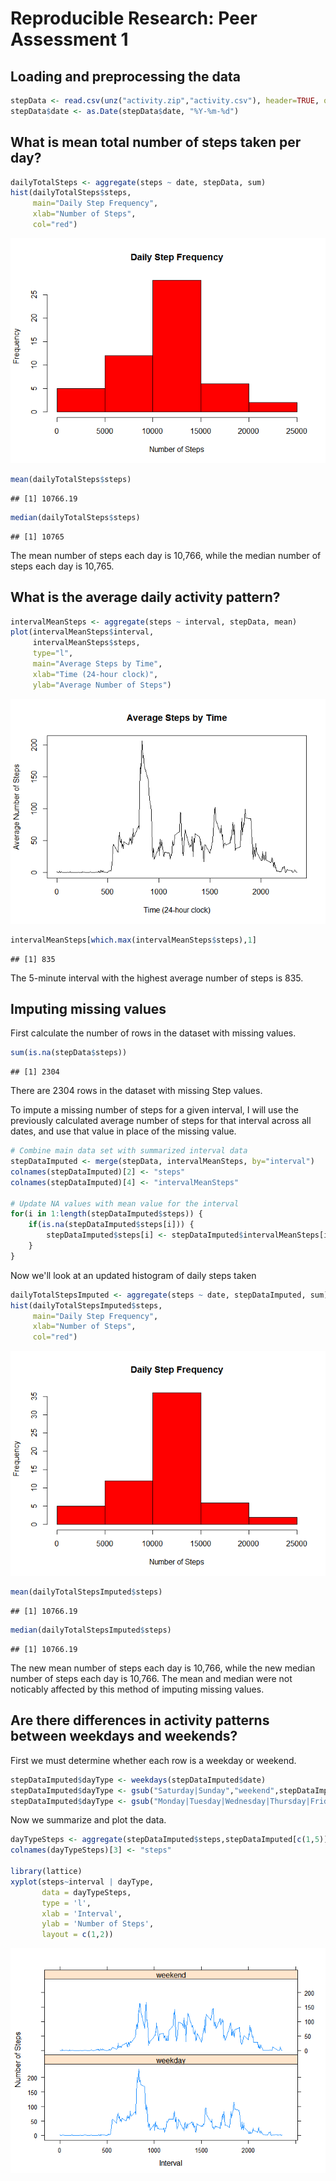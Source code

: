 # Reproducible Research: Peer Assessment 1




## Loading and preprocessing the data

```r
stepData <- read.csv(unz("activity.zip","activity.csv"), header=TRUE, quote="\"")
stepData$date <- as.Date(stepData$date, "%Y-%m-%d")
```


## What is mean total number of steps taken per day?

```r
dailyTotalSteps <- aggregate(steps ~ date, stepData, sum)
hist(dailyTotalSteps$steps,
     main="Daily Step Frequency",
     xlab="Number of Steps",
     col="red")
```

![](PA1_template_files/figure-html/unnamed-chunk-2-1.png) 

```r
mean(dailyTotalSteps$steps)
```

```
## [1] 10766.19
```

```r
median(dailyTotalSteps$steps)
```

```
## [1] 10765
```

The mean number of steps each day is 10,766, while
the median number of steps each day is 10,765.


## What is the average daily activity pattern?

```r
intervalMeanSteps <- aggregate(steps ~ interval, stepData, mean)
plot(intervalMeanSteps$interval,
     intervalMeanSteps$steps,
     type="l",
     main="Average Steps by Time",
     xlab="Time (24-hour clock)",
     ylab="Average Number of Steps")
```

![](PA1_template_files/figure-html/unnamed-chunk-3-1.png) 

```r
intervalMeanSteps[which.max(intervalMeanSteps$steps),1]
```

```
## [1] 835
```

The 5-minute interval with the highest average number of steps
is 835.


## Imputing missing values

First calculate the number of rows in the dataset with missing values.

```r
sum(is.na(stepData$steps))
```

```
## [1] 2304
```

There are 2304 rows in the dataset with missing Step values.

To impute a missing number of steps for a given interval, I will use the previously calculated
average number of steps for that interval across all dates, and use that value in place of the missing value.


```r
# Combine main data set with summarized interval data
stepDataImputed <- merge(stepData, intervalMeanSteps, by="interval")
colnames(stepDataImputed)[2] <- "steps"
colnames(stepDataImputed)[4] <- "intervalMeanSteps"

# Update NA values with mean value for the interval
for(i in 1:length(stepDataImputed$steps)) {
    if(is.na(stepDataImputed$steps[i])) {
        stepDataImputed$steps[i] <- stepDataImputed$intervalMeanSteps[i]
    }
}
```


Now we'll look at an updated histogram of daily steps taken


```r
dailyTotalStepsImputed <- aggregate(steps ~ date, stepDataImputed, sum)
hist(dailyTotalStepsImputed$steps,
     main="Daily Step Frequency",
     xlab="Number of Steps",
     col="red")
```

![](PA1_template_files/figure-html/unnamed-chunk-6-1.png) 

```r
mean(dailyTotalStepsImputed$steps)
```

```
## [1] 10766.19
```

```r
median(dailyTotalStepsImputed$steps)
```

```
## [1] 10766.19
```

The new mean number of steps each day is
10,766,
while the new median number of steps each day is
10,766.
The mean and median were not noticably affected by this method of imputing missing values.

## Are there differences in activity patterns between weekdays and weekends?

First we must determine whether each row is a weekday or weekend.

```r
stepDataImputed$dayType <- weekdays(stepDataImputed$date)
stepDataImputed$dayType <- gsub("Saturday|Sunday","weekend",stepDataImputed$dayType)
stepDataImputed$dayType <- gsub("Monday|Tuesday|Wednesday|Thursday|Friday","weekday",stepDataImputed$dayType)
```

Now we summarize and plot the data.

```r
dayTypeSteps <- aggregate(stepDataImputed$steps,stepDataImputed[c(1,5)],mean)
colnames(dayTypeSteps)[3] <- "steps"

library(lattice)
xyplot(steps~interval | dayType,
       data = dayTypeSteps,
       type = 'l',
       xlab = 'Interval',
       ylab = 'Number of Steps',
       layout = c(1,2))
```

![](PA1_template_files/figure-html/unnamed-chunk-8-1.png) 

